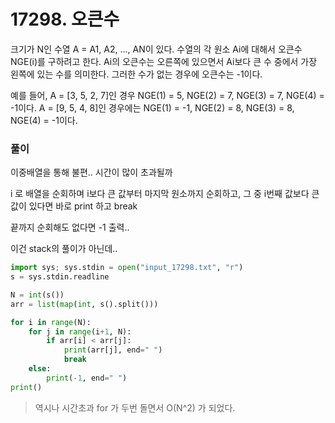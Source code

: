 # 17298. 오큰수

크기가 N인 수열 A = A1, A2, ..., AN이 있다. 수열의 각 원소 Ai에 대해서 오큰수 NGE(i)를 구하려고 한다. Ai의 오큰수는 오른쪽에 있으면서 Ai보다 큰 수 중에서 가장 왼쪽에 있는 수를 의미한다. 그러한 수가 없는 경우에 오큰수는 -1이다.

예를 들어, A = [3, 5, 2, 7]인 경우 NGE(1) = 5, NGE(2) = 7, NGE(3) = 7, NGE(4) = -1이다. A = [9, 5, 4, 8]인 경우에는 NGE(1) = -1, NGE(2) = 8, NGE(3) = 8, NGE(4) = -1이다.



### 풀이

이중배열을 통해 불편.. 시간이 많이 초과될까

i 로 배열을 순회하며 i보다 큰 값부터 마지막 원소까지 순회하고, 그 중 i번째 값보다 큰 값이 있다면 바로 print 하고 break

끝까지 순회해도 없다면 -1 출력..

이건 stack의 풀이가 아닌데..

```python
import sys; sys.stdin = open("input_17298.txt", "r")
s = sys.stdin.readline

N = int(s())
arr = list(map(int, s().split()))

for i in range(N):
    for j in range(i+1, N):
        if arr[i] < arr[j]:
            print(arr[j], end=" ")
            break
    else:
        print(-1, end=" ")
print()
```

> 역시나 시간초과 for 가 두번 돌면서 O(N^2) 가 되었다.